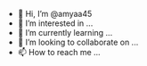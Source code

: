 - 👋 Hi, I’m @amyaa45
- 👀 I’m interested in ...
- 🌱 I’m currently learning ...
- 💞️ I’m looking to collaborate on ...
- 📫 How to reach me ...

<!---
amyaa45/amyaa45 is a ✨ special ✨ repository because its `README.md` (this file) appears on your GitHub profile.
You can click the Preview link to take a look at your changes.
--->
